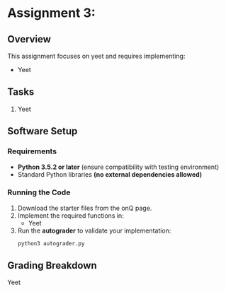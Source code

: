 # Assignment 3:

## Overview

This assignment focuses on yeet and requires implementing:

- Yeet

## Tasks

1. Yeet

## Software Setup

### Requirements

- **Python 3.5.2 or later** (ensure compatibility with testing environment)
- Standard Python libraries **(no external dependencies allowed)**

### Running the Code

1. Download the starter files from the onQ page.
2. Implement the required functions in:
    - Yeet
3. Run the **autograder** to validate your implementation:
   ```bash
   python3 autograder.py

## Grading Breakdown

Yeet